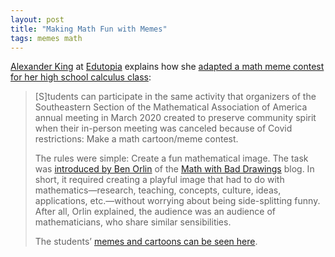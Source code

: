 ```yaml
---
layout: post
title: "Making Math Fun with Memes"
tags: memes math
---
```


[Alexander King](https://www.linkedin.com/in/alessandra-king-23141419) at [Edutopia](https://www.edutopia.org/) explains how she [adapted a math meme contest for her high school calculus class](https://www.edutopia.org/article/fun-activity-promote-sense-belonging-high-school-math):

>[S]tudents can participate in the same activity that organizers of the Southeastern Section of the Mathematical Association of America annual meeting in March 2020 created to preserve community spirit when their in-person meeting was canceled because of Covid restrictions: Make a math cartoon/meme contest.
>
>The rules were simple: Create a fun mathematical image. The task was [introduced by Ben Orlin](https://drive.google.com/file/d/1kvkNBagS2XlrNHLl7yoDBFuNB7YNf1ZJ/view) of the [Math with Bad Drawings](https://mathwithbaddrawings.com/) blog. In short, it required creating a playful image that had to do with mathematics—research, teaching, concepts, culture, ideas, applications, etc.—without worrying about being side-splitting funny. After all, Orlin explained, the audience was an audience of mathematicians, who share similar sensibilities.
>
>The students’ [memes and cartoons can be seen here](https://padlet.com/alessandra_king/CartoonContest). 
